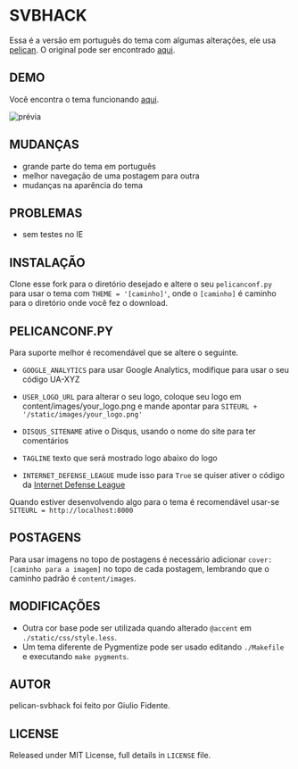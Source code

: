 # SVBHACK

Essa é a versão em português do tema com algumas alterações, ele usa [pelican](http://getpelican.com).
O original pode ser encontrado [aqui](https://github.com/gfidente/pelican-svbhack).

## DEMO

Você encontra o tema funcionando [aqui](http://soraru.github.io/).


![prévia](https://raw.githubusercontent.com/soraru/pelican-svbhack/master/screenshot.png)

## MUDANÇAS

- grande parte do tema em português
- melhor navegação de uma postagem para outra
- mudanças na aparência do tema

## PROBLEMAS

- sem testes no IE

## INSTALAÇÃO

Clone esse fork para o diretório desejado e altere o seu `pelicanconf.py` para usar o tema com `THEME = '[caminho]'`, onde o `[caminho]` é caminho para o diretório onde você fez o download.

## PELICANCONF.PY

Para suporte melhor é recomendável que se altere o seguinte.

- `GOOGLE_ANALYTICS` para usar Google Analytics, modifique para usar o seu código UA-XYZ

- `USER_LOGO_URL` para alterar o seu logo, coloque seu logo em content/images/your_logo.png e mande apontar para `SITEURL + '/static/images/your_logo.png'`

- `DISQUS_SITENAME` ative o Disqus, usando o nome do site para ter comentários

- `TAGLINE` texto que será mostrado logo abaixo do logo

- `INTERNET_DEFENSE_LEAGUE` mude isso para `True` se quiser ativer o código da [Internet Defense League](http://internetdefenseleague.org)

Quando estiver desenvolvendo algo para o tema é recomendável usar-se `SITEURL = http://localhost:8000`

## POSTAGENS

Para usar imagens no topo de postagens é necessário adicionar `cover: [caminho para a imagem]` no topo de cada postagem, lembrando que o caminho padrão é `content/images`.

## MODIFICAÇÕES

- Outra cor base pode ser utilizada quando alterado `@accent` em `./static/css/style.less`.
- Um tema diferente de Pygmentize pode ser usado editando `./Makefile` e executando `make pygments`.

## AUTOR

pelican-svbhack foi feito por Giulio Fidente.

## LICENSE

Released under MIT License, full details in `LICENSE` file.
